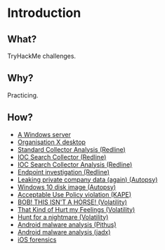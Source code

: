 
# Introduction

## What?

TryHackMe challenges.

## Why?

Practicing.

## How?

* [A Windows server](server.md)
* [Organisation X desktop](desktop.md)
* [Standard Collector Analysis (Redline)](standard.md) 
* [IOC Search Collector (Redline)](ioc-collector.md)
* [IOC Search Collector Analysis (Redline)](ioc-analysis.md)
* [Endpoint investigation (Redline)](endpoint.md)
* [Leaking private company data (again) (Autopsy)](leaky.md) 
* [Windows 10 disk image (Autopsy)](windows10.md)
* [Acceptable Use Policy violation (KAPE)](policy.md)
* [BOB! THIS ISN'T A HORSE! (Volatility)](bob.md)
* [That Kind of Hurt my Feelings (Volatility)](feelings.md)
* [Hunt for a nightmare (Volatility)](nightmare.md)
* [Android malware analysis (Pithus)](android-pithus.md)
* [Android malware analysis (jadx)](android-jadx.md)
* [iOS forensics](ios-justencase.md)

